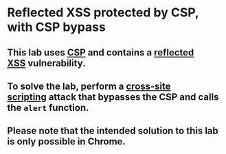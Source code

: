 # Reflected XSS protected by CSP, with CSP bypass

## This lab uses [CSP](https://portswigger.net/web-security/cross-site-scripting/content-security-policy) and contains a [reflected XSS](https://portswigger.net/web-security/cross-site-scripting/reflected) vulnerability.

## To solve the lab, perform a [cross-site scripting](https://portswigger.net/web-security/cross-site-scripting) attack that bypasses the CSP and calls the `alert` function.

## Please note that the intended solution to this lab is only possible in Chrome.
